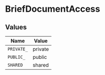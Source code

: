 # BriefDocumentAccess


## Values

| Name       | Value      |
| ---------- | ---------- |
| `PRIVATE_` | private    |
| `PUBLIC_`  | public     |
| `SHARED`   | shared     |